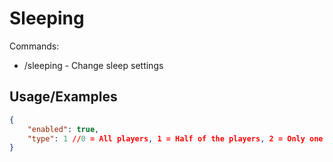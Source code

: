 
# Sleeping

Commands:
* /sleeping - Change sleep settings

## Usage/Examples

```json
{
    "enabled": true,
    "type": 1 //0 = All players, 1 = Half of the players, 2 = Only one player
}
```

